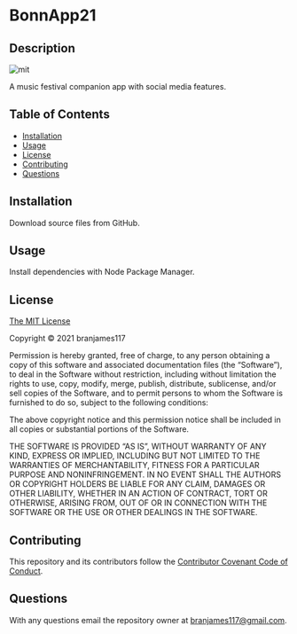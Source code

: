 # BonnApp21

## Description

![mit](https://img.shields.io/badge/License-mit-blue)

A music festival companion app with social media features.

## Table of Contents

- [Installation](#installation)
- [Usage](#usage)
- [License](#license)
- [Contributing](#contributing)
- [Questions](#questions)

## Installation

Download source files from GitHub.

## Usage

Install dependencies with Node Package Manager.

## License

[The MIT License](https://mit-license.org/)

Copyright © 2021 branjames117

Permission is hereby granted, free of charge, to any person obtaining a copy of this software and associated documentation files (the “Software”), to deal in the Software without restriction, including without limitation the rights to use, copy, modify, merge, publish, distribute, sublicense, and/or sell copies of the Software, and to permit persons to whom the Software is furnished to do so, subject to the following conditions:

The above copyright notice and this permission notice shall be included in all copies or substantial portions of the Software.

THE SOFTWARE IS PROVIDED “AS IS”, WITHOUT WARRANTY OF ANY KIND, EXPRESS OR IMPLIED, INCLUDING BUT NOT LIMITED TO THE WARRANTIES OF MERCHANTABILITY, FITNESS FOR A PARTICULAR PURPOSE AND NONINFRINGEMENT. IN NO EVENT SHALL THE AUTHORS OR COPYRIGHT HOLDERS BE LIABLE FOR ANY CLAIM, DAMAGES OR OTHER LIABILITY, WHETHER IN AN ACTION OF CONTRACT, TORT OR OTHERWISE, ARISING FROM, OUT OF OR IN CONNECTION WITH THE SOFTWARE OR THE USE OR OTHER DEALINGS IN THE SOFTWARE.

## Contributing

This repository and its contributors follow the [Contributor Covenant Code of Conduct](https://www.contributor-covenant.org/version/2/1/code_of_conduct/code_of_conduct.md).

## Questions

With any questions email the repository owner at [branjames117@gmail.com](mailto:branjames117@gmail.com).
